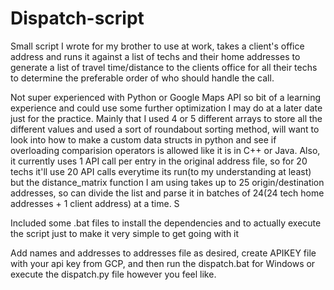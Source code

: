 # Dispatch-script
Small script I wrote for my brother to use at work, takes a client's office address and runs it against a list of techs and their home addresses to generate a list of travel time/distance to the clients office for all their techs to determine the preferable order of who should handle the call.

Not super experienced with Python or Google Maps API so bit of a learning experience and could use some further optimization I may do at a later date just for the practice.
Mainly that I used 4 or 5 different arrays to store all the different values and used a sort of roundabout sorting method, will want to look into how to make a custom data structs in python and see if overloading comparision operators is allowed like it is in C++ or Java.
Also, it currently uses 1 API call per entry in the original address file, so for 20 techs it'll use 20 API calls everytime its run(to my understanding at least) but the distance_matrix function I am using takes up to 25 origin/destination addresses, so can divide the list and parse it in batches of 24(24 tech home addresses + 1 client address) at a time. S

Included some .bat files to install the dependencies and to actually execute the script just to make it very simple to get going with it

Add names and addresses to addresses file as desired, create APIKEY file with your api key from GCP, and then run the dispatch.bat for Windows or execute the dispatch.py file however you feel like.
